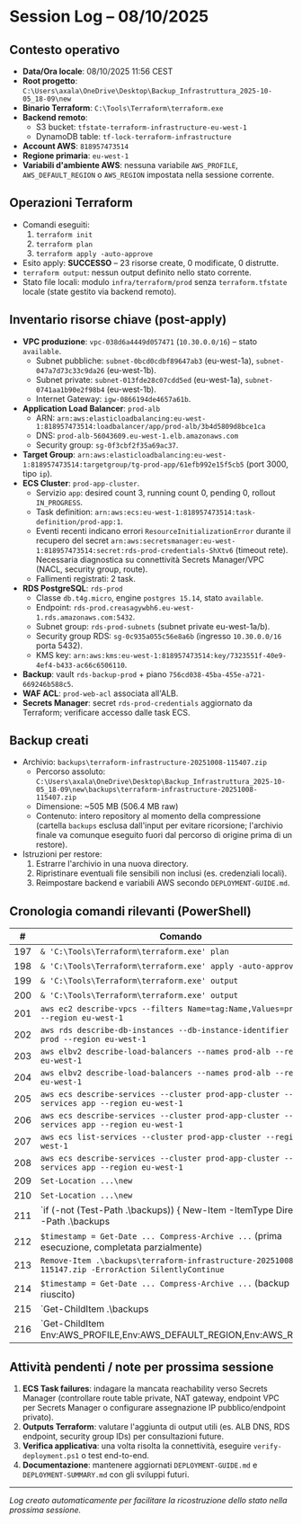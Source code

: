 # Session Log – 08/10/2025

## Contesto operativo
- **Data/Ora locale**: 08/10/2025 11:56 CEST
- **Root progetto**: `C:\Users\axala\OneDrive\Desktop\Backup_Infrastruttura_2025-10-05_18-09\new`
- **Binario Terraform**: `C:\Tools\Terraform\terraform.exe`
- **Backend remoto**:
  - S3 bucket: `tfstate-terraform-infrastructure-eu-west-1`
  - DynamoDB table: `tf-lock-terraform-infrastructure`
- **Account AWS**: `818957473514`
- **Regione primaria**: `eu-west-1`
- **Variabili d'ambiente AWS**: nessuna variabile `AWS_PROFILE`, `AWS_DEFAULT_REGION` o `AWS_REGION` impostata nella sessione corrente.

## Operazioni Terraform
- Comandi eseguiti:
  1. `terraform init`
  2. `terraform plan`
  3. `terraform apply -auto-approve`
- Esito apply: **SUCCESSO** – 23 risorse create, 0 modificate, 0 distrutte.
- `terraform output`: nessun output definito nello stato corrente.
- Stato file locali: modulo `infra/terraform/prod` senza `terraform.tfstate` locale (state gestito via backend remoto).

## Inventario risorse chiave (post-apply)
- **VPC produzione**: `vpc-038d6a4449d057471` (`10.30.0.0/16`) – stato `available`.
  - Subnet pubbliche: `subnet-0bcd0cdbf89647ab3` (eu-west-1a), `subnet-047a7d73c33c9da26` (eu-west-1b).
  - Subnet private: `subnet-013fde28c07cdd5ed` (eu-west-1a), `subnet-0741aa1b90e2f98b4` (eu-west-1b).
  - Internet Gateway: `igw-0866194de4657a61b`.
- **Application Load Balancer**: `prod-alb`
  - ARN: `arn:aws:elasticloadbalancing:eu-west-1:818957473514:loadbalancer/app/prod-alb/3b4d5809d8bce1ca`
  - DNS: `prod-alb-56043609.eu-west-1.elb.amazonaws.com`
  - Security group: `sg-0f3cbf2f35a69ac37`.
- **Target Group**: `arn:aws:elasticloadbalancing:eu-west-1:818957473514:targetgroup/tg-prod-app/61efb992e15f5cb5` (port 3000, tipo `ip`).
- **ECS Cluster**: `prod-app-cluster`.
  - Servizio `app`: desired count 3, running count 0, pending 0, rollout `IN_PROGRESS`.
  - Task definition: `arn:aws:ecs:eu-west-1:818957473514:task-definition/prod-app:1`.
  - Eventi recenti indicano errori `ResourceInitializationError` durante il recupero del secret `arn:aws:secretsmanager:eu-west-1:818957473514:secret:rds-prod-credentials-ShXtv6` (timeout rete). Necessaria diagnostica su connettività Secrets Manager/VPC (NACL, security group, route).
  - Fallimenti registrati: 2 task.
- **RDS PostgreSQL**: `rds-prod`
  - Classe `db.t4g.micro`, engine `postgres 15.14`, stato `available`.
  - Endpoint: `rds-prod.creasagywbh6.eu-west-1.rds.amazonaws.com:5432`.
  - Subnet group: `rds-prod-subnets` (subnet private eu-west-1a/b).
  - Security group RDS: `sg-0c935a055c56e8a6b` (ingresso `10.30.0.0/16` porta 5432).
  - KMS key: `arn:aws:kms:eu-west-1:818957473514:key/7323551f-40e9-4ef4-b433-ac66c6506110`.
- **Backup**: vault `rds-backup-prod` + piano `756cd038-45ba-455e-a721-669246b588c5`.
- **WAF ACL**: `prod-web-acl` associata all'ALB.
- **Secrets Manager**: secret `rds-prod-credentials` aggiornato da Terraform; verificare accesso dalle task ECS.

## Backup creati
- Archivio: `backups\terraform-infrastructure-20251008-115407.zip`
  - Percorso assoluto: `C:\Users\axala\OneDrive\Desktop\Backup_Infrastruttura_2025-10-05_18-09\new\backups\terraform-infrastructure-20251008-115407.zip`
  - Dimensione: ~505 MB (506.4 MB raw)
  - Contenuto: intero repository al momento della compressione (cartella `backups` esclusa dall'input per evitare ricorsione; l'archivio finale va comunque eseguito fuori dal percorso di origine prima di un restore).
- Istruzioni per restore:
  1. Estrarre l'archivio in una nuova directory.
  2. Ripristinare eventuali file sensibili non inclusi (es. credenziali locali).
  3. Reimpostare backend e variabili AWS secondo `DEPLOYMENT-GUIDE.md`.

## Cronologia comandi rilevanti (PowerShell)
| #  | Comando |
|----|---------|
|197 | `& 'C:\Tools\Terraform\terraform.exe' plan` |
|198 | `& 'C:\Tools\Terraform\terraform.exe' apply -auto-approve` |
|199 | `& 'C:\Tools\Terraform\terraform.exe' output` |
|200 | `& 'C:\Tools\Terraform\terraform.exe' output` |
|201 | `aws ec2 describe-vpcs --filters Name=tag:Name,Values=prod-vpc --region eu-west-1` |
|202 | `aws rds describe-db-instances --db-instance-identifier rds-prod --region eu-west-1` |
|203 | `aws elbv2 describe-load-balancers --names prod-alb --region eu-west-1` |
|204 | `aws elbv2 describe-load-balancers --names prod-alb --region eu-west-1` |
|205 | `aws ecs describe-services --cluster prod-app-cluster --services app --region eu-west-1` |
|206 | `aws ecs describe-services --cluster prod-app-cluster --services app --region eu-west-1` |
|207 | `aws ecs list-services --cluster prod-app-cluster --region eu-west-1` |
|208 | `aws ecs describe-services --cluster prod-app-cluster --services app --region eu-west-1` |
|209 | `Set-Location ...\new` |
|210 | `Set-Location ...\new` |
|211 | `if (-not (Test-Path .\backups)) { New-Item -ItemType Directory -Path .\backups | Out-Null }` |
|212 | `$timestamp = Get-Date ... Compress-Archive ...` (prima esecuzione, completata parzialmente) |
|213 | `Remove-Item .\backups\terraform-infrastructure-20251008-115147.zip -ErrorAction SilentlyContinue` |
|214 | `$timestamp = Get-Date ... Compress-Archive ...` (backup riuscito) |
|215 | `Get-ChildItem .\backups | Sort-Object ...` |
|216 | `Get-ChildItem Env:AWS_PROFILE,Env:AWS_DEFAULT_REGION,Env:AWS_REGION | Format-Table` |

## Attività pendenti / note per prossima sessione
1. **ECS Task failures**: indagare la mancata reachability verso Secrets Manager (controllare route table private, NAT gateway, endpoint VPC per Secrets Manager o configurare assegnazione IP pubblico/endpoint privato).
2. **Outputs Terraform**: valutare l'aggiunta di output utili (es. ALB DNS, RDS endpoint, security group IDs) per consultazioni future.
3. **Verifica applicativa**: una volta risolta la connettività, eseguire `verify-deployment.ps1` o test end-to-end.
4. **Documentazione**: mantenere aggiornati `DEPLOYMENT-GUIDE.md` e `DEPLOYMENT-SUMMARY.md` con gli sviluppi futuri.

---
_Log creato automaticamente per facilitare la ricostruzione dello stato nella prossima sessione._
